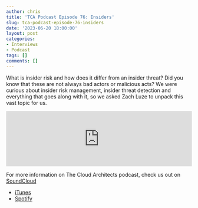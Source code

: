 ```yaml
---
author: chris
title: 'TCA Podcast Episode 76: Insiders'
slug: tca-podcast-episode-76-insiders
date: '2023-06-20 18:00:00'
layout: post
categories:
- Interviews
- Podcast
tags: []
comments: []
---
```


What is insider risk and how does it differ from an insider threat? Did you know that these are not always bad actors or malicious acts? We were curious about insider risk management, insider threat detection and everything that goes along with it, so we asked Zach Luze to unpack this vast topic for us.

<p><iframe width="100%" height="150" scrolling="no" frameborder="no" allow="autoplay" src="https://w.soundcloud.com/player/?url=https%3A//api.soundcloud.com/tracks/1546726750&color=%23ff5500&auto_play=false&hide_related=false&show_comments=true&show_user=true&show_reposts=false&show_teaser=true&visual=true"></iframe></p>

For more information on The Cloud Architects podcast, check us out on [SoundCloud](https://soundcloud.com/thecloudarchitects/)

*   [iTunes](https://itunes.apple.com/us/podcast/the-cloud-architects-podcast/id1264479296?mt=2)
*   [Spotify](https://open.spotify.com/show/1GIpALJ9upyupGLLGIbUBD)
